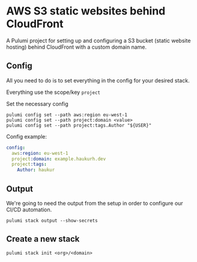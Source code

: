 # AWS S3 static websites behind CloudFront

A Pulumi project for setting up and configuring a S3 bucket (static website hosting) behind CloudFront with a custom 
domain name.

## Config

All you need to do is to set everything in the config for your desired stack.

Everything use the scope/key `project`

Set the necessary config

```shell
pulumi config set --path aws:region eu-west-1
pulumi config set --path project:domain <value>
pulumi config set --path project:tags.Author "${USER}"
```

Config example:

```yaml
config:
  aws:region: eu-west-1
  project:domain: example.haukurh.dev
  project:tags:
    Author: haukur
```

## Output

We're going to need the output from the setup in order to configure our CI/CD automation. 

```shell
pulumi stack output --show-secrets
```

## Create a new stack

```shell
pulumi stack init <org>/<domain>
```
